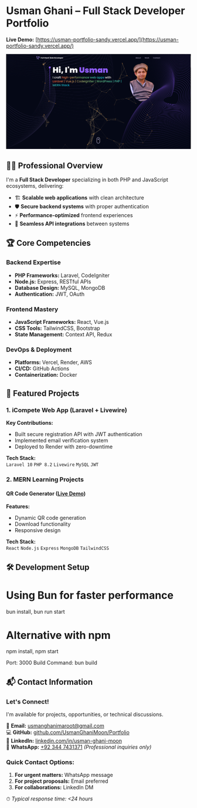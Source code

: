 # Usman Ghani – Full Stack Developer Portfolio
**Live Demo:** [https://usman-portfolio-sandy.vercel.app/](https://usman-portfolio-sandy.vercel.app/)

![Portfolio Screenshot](./public/screenshots/Usman-Portfolio-Home.png)

## 👨‍💻 Professional Overview

I'm a **Full Stack Developer** specializing in both PHP and JavaScript ecosystems, delivering:
- 🏗️ **Scalable web applications** with clean architecture
- 🛡️ **Secure backend systems** with proper authentication
- ⚡ **Performance-optimized** frontend experiences
- 🔄 **Seamless API integrations** between systems

## 🏆 Core Competencies

### Backend Expertise
- **PHP Frameworks:** Laravel, CodeIgniter
- **Node.js:** Express, RESTful APIs
- **Database Design:** MySQL, MongoDB
- **Authentication:** JWT, OAuth

### Frontend Mastery
- **JavaScript Frameworks:** React, Vue.js
- **CSS Tools:** TailwindCSS, Bootstrap
- **State Management:** Context API, Redux

### DevOps & Deployment
- **Platforms:** Vercel, Render, AWS
- **CI/CD:** GitHub Actions
- **Containerization:** Docker

## 🚀 Featured Projects

### 1. iCompete Web App (Laravel + Livewire)

**Key Contributions:**
- Built secure registration API with JWT authentication
- Implemented email verification system
- Deployed to Render with zero-downtime

**Tech Stack:**  
`Laravel 10` `PHP 8.2` `Livewire` `MySQL` `JWT`


### 2. MERN Learning Projects
#### QR Code Generator ([Live Demo](https://qrcode-client-puce.vercel.app/))

**Features:**
- Dynamic QR code generation
- Download functionality
- Responsive design

**Tech Stack:**  
`React` `Node.js` `Express` `MongoDB` `TailwindCSS`

## 🛠 Development Setup

# Using Bun for faster performance
bun install,
bun run start

# Alternative with npm
npm install,
npm start


Port: 3000
Build Command: bun build

## 📬 Contact Information

### Let's Connect!
I'm available for projects, opportunities, or technical discussions.

📧 **Email:** [usmanghanimaroot@gmail.com](mailto:usmanghanimaroot@gmail.com)  
💻 **GitHub:** [github.com/UsmanGhaniMoon/Portfolio](https://github.com/UsmanGhaniMoon/Portfolio)  
💼 **LinkedIn:** [linkedin.com/in/usman-ghani-moon](https://www.linkedin.com/in/usman-ghani-moon/)  
📱 **WhatsApp:** [+92 344 7431371](https://wa.me/923447431371) *(Professional inquiries only)*  

### Quick Contact Options:
1. **For urgent matters:** WhatsApp message
2. **For project proposals:** Email preferred
3. **For collaborations:** LinkedIn DM

⏱ *Typical response time: <24 hours*